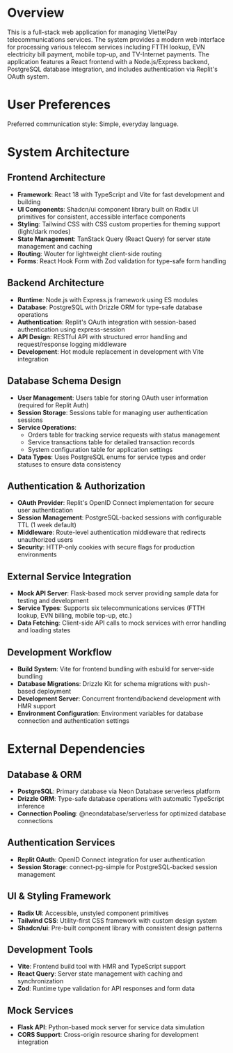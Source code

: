 # Overview

This is a full-stack web application for managing ViettelPay telecommunications services. The system provides a modern web interface for processing various telecom services including FTTH lookup, EVN electricity bill payment, mobile top-up, and TV-Internet payments. The application features a React frontend with a Node.js/Express backend, PostgreSQL database integration, and includes authentication via Replit's OAuth system.

# User Preferences

Preferred communication style: Simple, everyday language.

# System Architecture

## Frontend Architecture
- **Framework**: React 18 with TypeScript and Vite for fast development and building
- **UI Components**: Shadcn/ui component library built on Radix UI primitives for consistent, accessible interface components
- **Styling**: Tailwind CSS with CSS custom properties for theming support (light/dark modes)
- **State Management**: TanStack Query (React Query) for server state management and caching
- **Routing**: Wouter for lightweight client-side routing
- **Forms**: React Hook Form with Zod validation for type-safe form handling

## Backend Architecture
- **Runtime**: Node.js with Express.js framework using ES modules
- **Database**: PostgreSQL with Drizzle ORM for type-safe database operations
- **Authentication**: Replit's OAuth integration with session-based authentication using express-session
- **API Design**: RESTful API with structured error handling and request/response logging middleware
- **Development**: Hot module replacement in development with Vite integration

## Database Schema Design
- **User Management**: Users table for storing OAuth user information (required for Replit Auth)
- **Session Storage**: Sessions table for managing user authentication sessions
- **Service Operations**: 
  - Orders table for tracking service requests with status management
  - Service transactions table for detailed transaction records
  - System configuration table for application settings
- **Data Types**: Uses PostgreSQL enums for service types and order statuses to ensure data consistency

## Authentication & Authorization
- **OAuth Provider**: Replit's OpenID Connect implementation for secure user authentication
- **Session Management**: PostgreSQL-backed sessions with configurable TTL (1 week default)
- **Middleware**: Route-level authentication middleware that redirects unauthorized users
- **Security**: HTTP-only cookies with secure flags for production environments

## External Service Integration
- **Mock API Server**: Flask-based mock server providing sample data for testing and development
- **Service Types**: Supports six telecommunications services (FTTH lookup, EVN billing, mobile top-up, etc.)
- **Data Fetching**: Client-side API calls to mock services with error handling and loading states

## Development Workflow
- **Build System**: Vite for frontend bundling with esbuild for server-side bundling
- **Database Migrations**: Drizzle Kit for schema migrations with push-based deployment
- **Development Server**: Concurrent frontend/backend development with HMR support
- **Environment Configuration**: Environment variables for database connection and authentication settings

# External Dependencies

## Database & ORM
- **PostgreSQL**: Primary database via Neon Database serverless platform
- **Drizzle ORM**: Type-safe database operations with automatic TypeScript inference
- **Connection Pooling**: @neondatabase/serverless for optimized database connections

## Authentication Services
- **Replit OAuth**: OpenID Connect integration for user authentication
- **Session Storage**: connect-pg-simple for PostgreSQL-backed session management

## UI & Styling Framework
- **Radix UI**: Accessible, unstyled component primitives
- **Tailwind CSS**: Utility-first CSS framework with custom design system
- **Shadcn/ui**: Pre-built component library with consistent design patterns

## Development Tools
- **Vite**: Frontend build tool with HMR and TypeScript support
- **React Query**: Server state management with caching and synchronization
- **Zod**: Runtime type validation for API responses and form data

## Mock Services
- **Flask API**: Python-based mock server for service data simulation
- **CORS Support**: Cross-origin resource sharing for development integration